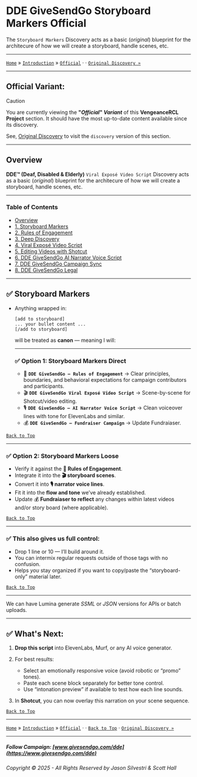 ﻿# DDE GiveSendGo Storyboard Markers Official


 The `Storyboard Markers` Discovery acts as a basic (_original_) blueprint for the architecure of how we will create a storyboard, handle scenes, etc.

---

[`Home`](../../README.md) » [`Introduction`](./README.md) » [`Official`](./README.md) · · [`Original Discovery »`](../../Discovery/StoryboardMarkers.md) 

---

## **Official Variant:**

> [!CAUTION]
> You are currently viewing the **"_Official_" _Variant_** of this **VengeanceRCL Project** section.  It should have the most up-to-date content available since its discovery.
>
> See, [Original Discovery](../../Discovery/StoryboardMarkers.md) to visit the `discovery` version of this section.

---

## **Overview**


**DDE™ (Deaf, Disabled & Elderly)** `Viral Exposé Video Script` Discovery acts as a basic (_original_) blueprint for the architecure of how we will create a storyboard, handle scenes, etc.

---

### Table of Contents

- [Overview](#overview)
- [1. Storyboard Markers](../../Discovery/StoryboardMarkers.md)
- [2. Rules of Engagement](../../Discovery/RulesofEngagement.md)
- [3. Deep Discovery](../../Discovery/DeepDiscovery.md)
- [4. Viral Exposé Video Script](../../Discovery/ViralExposeVideoScript.md)
- [5. Editing Videos with Shotcut](../../Discovery/EditingVideoswithShotcut.md)
- [6. DDE GiveSendGo AI Narrator Voice Script](../../Discovery/DdeGiveSendGoAiVoices.md)
- [7. DDE GiveSendGo Campaign Sync](../../Discovery/DdeGiveSendGoCampaignSync.md)
- [8. DDE GiveSendGo Legal](../../Discovery/Legal/README.md)

---

## ✅ **Storyboard Markers**

* Anything wrapped in:

  ```
  [add to storyboard]
  ... your bullet content ...
  [/add to storyboard]
  ```

  will be treated as **canon** — meaning I will:
 
  ---

  ### ✅ **Option 1: Storyboard Markers Direct**
 
 
  * 🧭 **`DDE GiveSendGo – Rules of Engagement`** → Clear principles, boundaries, and behavioral expectations for campaign contributors and participants.
  * 🎬 **`DDE GiveSendGo Viral Exposé Video Script`** → Scene-by-scene for Shotcut/video editing.
  * 🎙️ **`DDE GiveSendGo – AI Narrator Voice Script`** → Clean voiceover lines with tone for ElevenLabs and similar.
  * 💰 **`DDE GiveSendGo – Fundraiser Campaign`** → Update Fundraiaser.

[`Back to Top`](#table-of-contents)

---

### ✅ **Option 2: Storyboard Markers Loose**
  
  * Verify it against the **🧭 Rules of Engagement**.
  * Integrate it into the **🎬 storyboard scenes**.
  * Convert it into **🎙️ narrator voice lines**.
  * Fit it into the **flow and tone** we’ve already established.
  * Update 💰 **Fundraiaser to reflect** any changes within latest videos and/or story board (where applicable).

[`Back to Top`](#table-of-contents)

---

### ✅ **This also gives us full control**:

- Drop 1 line or 10 — I’ll build around it.
- You can intermix regular requests outside of those tags with no confusion.
- Helps *you* stay organized if you want to copy/paste the “storyboard-only” material later.

[`Back to Top`](#table-of-contents)

---

We can have Lumina generate *SSML* or *JSON* versions for APIs or batch uploads.

---

## ✅ What's Next:

1. **Drop this script** into ElevenLabs, Murf, or any AI voice generator.
2. For best results:

   * Select an emotionally responsive voice (avoid robotic or “promo” tones).
   * Paste each scene block separately for better tone control.
   * Use “intonation preview” if available to test how each line sounds.
3. In **Shotcut**, you can now overlay this narration on your scene sequence.

[`Back to Top`](#table-of-contents)

---

[`Home`](../../README.md) » [`Introduction`](./README.md) » [`Official`](./README.md) · · [`Back to Top`](#table-of-contents) · [`Original Discovery »`](../../Discovery/StoryboardMarkers.md) 

---

##### Follow Campaign: [www.givesendgo.com/dde](https://www.givesendgo.com/dde)

###### Copyright © 2025 - All Rights Reserved by Jason Silvestri & Scott Hall